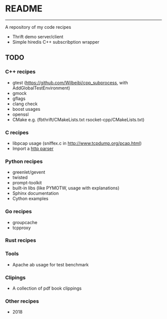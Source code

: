 # README
------

A repository of my code recipes

+ Thrift demo server/client
+ Simple hiredis C++ subscribption wrapper

## TODO

### C++ recipes
+ gtest (https://github.com/Wilbeibi/cpp_subprocess, with AddGlobalTestEnvironment)
+ gmock
+ gflags
+ clang check  
+ boost usages
+ openssl
+ CMake e.g. (fbthrift/CMakeLists.txt rsocket-cpp/CMakeLists.txt)

### C recipes
+ libpcap usage (sniffex.c in http://www.tcpdump.org/pcap.html)
+ Import a [http parser](https://github.com/facebook/proxygen/tree/master/proxygen/external/http_parser)

### Python recipes
+ greenlet/gevent
+ twisted
+ prompt-toolkit
+ built-in libs (like PYMOTW, usage with explanations)
+ Sphinx documentation  
+ Cython examples

### Go recipes
+ groupcache
+ tcpproxy

### Rust recipes

### Tools
+ Apache ab usage for test benchmark

### Clipings
+ A collection of pdf book clippings

### Other recipes
+ 2018
